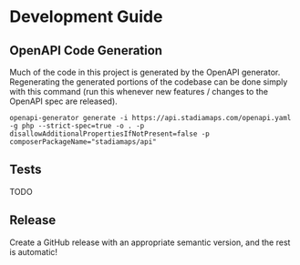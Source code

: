 # Development Guide

## OpenAPI Code Generation

Much of the code in this project is generated by the OpenAPI generator.
Regenerating the generated portions of the codebase can be done simply with this command
(run this whenever new features / changes to the OpenAPI spec are released).

```shell
openapi-generator generate -i https://api.stadiamaps.com/openapi.yaml -g php --strict-spec=true -o . -p disallowAdditionalPropertiesIfNotPresent=false -p composerPackageName="stadiamaps/api"
```

## Tests

TODO

## Release

Create a GitHub release with an appropriate semantic version, and the rest is automatic!